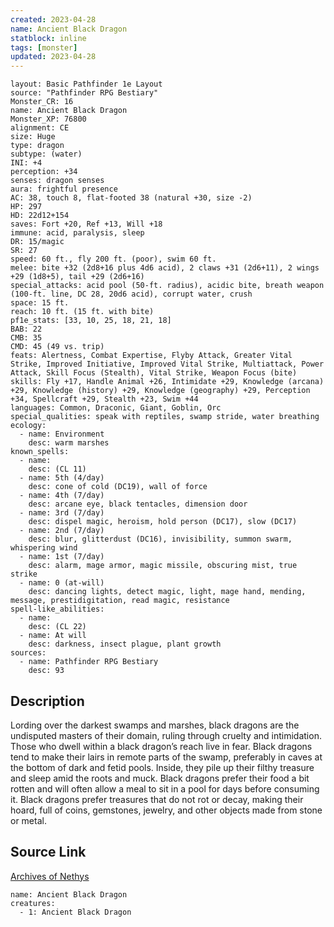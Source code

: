```yaml
---
created: 2023-04-28
name: Ancient Black Dragon
statblock: inline
tags: [monster]
updated: 2023-04-28
---
```

```statblock
layout: Basic Pathfinder 1e Layout
source: "Pathfinder RPG Bestiary"
Monster_CR: 16
name: Ancient Black Dragon
Monster_XP: 76800
alignment: CE
size: Huge
type: dragon
subtype: (water)
INI: +4
perception: +34
senses: dragon senses
aura: frightful presence
AC: 38, touch 8, flat-footed 38 (natural +30, size -2)
HP: 297
HD: 22d12+154
saves: Fort +20, Ref +13, Will +18
immune: acid, paralysis, sleep
DR: 15/magic
SR: 27
speed: 60 ft., fly 200 ft. (poor), swim 60 ft.
melee: bite +32 (2d8+16 plus 4d6 acid), 2 claws +31 (2d6+11), 2 wings +29 (1d8+5), tail +29 (2d6+16)
special_attacks: acid pool (50-ft. radius), acidic bite, breath weapon (100-ft. line, DC 28, 20d6 acid), corrupt water, crush
space: 15 ft.
reach: 10 ft. (15 ft. with bite)
pf1e_stats: [33, 10, 25, 18, 21, 18]
BAB: 22
CMB: 35
CMD: 45 (49 vs. trip)
feats: Alertness, Combat Expertise, Flyby Attack, Greater Vital Strike, Improved Initiative, Improved Vital Strike, Multiattack, Power Attack, Skill Focus (Stealth), Vital Strike, Weapon Focus (bite)
skills: Fly +17, Handle Animal +26, Intimidate +29, Knowledge (arcana) +29, Knowledge (history) +29, Knowledge (geography) +29, Perception +34, Spellcraft +29, Stealth +23, Swim +44
languages: Common, Draconic, Giant, Goblin, Orc
special_qualities: speak with reptiles, swamp stride, water breathing
ecology:
  - name: Environment
    desc: warm marshes
known_spells:
  - name:
    desc: (CL 11)
  - name: 5th (4/day)
    desc: cone of cold (DC19), wall of force
  - name: 4th (7/day)
    desc: arcane eye, black tentacles, dimension door
  - name: 3rd (7/day)
    desc: dispel magic, heroism, hold person (DC17), slow (DC17)
  - name: 2nd (7/day)
    desc: blur, glitterdust (DC16), invisibility, summon swarm, whispering wind
  - name: 1st (7/day)
    desc: alarm, mage armor, magic missile, obscuring mist, true strike
  - name: 0 (at-will)
    desc: dancing lights, detect magic, light, mage hand, mending, message, prestidigitation, read magic, resistance
spell-like_abilities:
  - name:
    desc: (CL 22)
  - name: At will
    desc: darkness, insect plague, plant growth
sources:
  - name: Pathfinder RPG Bestiary
    desc: 93
```
## Description
Lording over the darkest swamps and marshes, black dragons are the undisputed masters of their domain, ruling through cruelty and intimidation. Those who dwell within a black dragon’s reach live in fear. Black dragons tend to make their lairs in remote parts of the swamp, preferably in caves at the bottom of dark and fetid pools. Inside, they pile up their filthy treasure and sleep amid the roots and muck. Black dragons prefer their food a bit rotten and will often allow a meal to sit in a pool for days before consuming it. Black dragons prefer treasures that do not rot or decay, making their hoard, full of coins, gemstones, jewelry, and other objects made from stone or metal.
## Source Link
[Archives of Nethys](https://aonprd.com/MonsterDisplay.aspx?ItemName=Ancient%20Black%20Dragon)
```encounter-table
name: Ancient Black Dragon
creatures:
  - 1: Ancient Black Dragon
```
